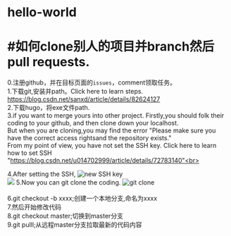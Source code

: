 # hello-world


#如何clone别人的项目并branch然后pull requests.<br>
====
0.注册github，并在目标页面的`issues`，comment领取任务。<br>
1.下载git,安装并path。Click here to learn steps. https://blog.csdn.net/sanxd/article/details/82624127<br>
2.下载hugo，将exe文件path.<br>
3.if you want to merge yours into other project. Firstly,you should folk their coding to your github, and then clone down your localhost.<br>
  But when you are cloning,you may find the error "Please make sure you have the correct access rightsand the repository exists."<br>
  From my point of view, you have not set the SSH key. Click here to learn how to set SSH "https://blog.csdn.net/u014702999/article/details/72783140"<br>

4.After setting the SSH, ![new SSH key](https://img-blog.csdnimg.cn/20190701164114389.png?x-oss-process=image/watermark,type_ZmFuZ3poZW5naGVpdGk,shadow_10,text_aHR0cHM6Ly9ibG9nLmNzZG4ubmV0L3FxXzM0MDM5MDE4,size_16,color_FFFFFF,t_70) <br>
![](https://img-blog.csdnimg.cn/2019070116413884.png?x-oss-process=image/watermark,type_ZmFuZ3poZW5naGVpdGk,shadow_10,text_aHR0cHM6Ly9ibG9nLmNzZG4ubmV0L3FxXzM0MDM5MDE4,size_16,color_FFFFFF,t_70)
5.Now you can git clone the coding. ![git clone](https://images2015.cnblogs.com/blog/1089028/201706/1089028-20170619215102601-1310571091.png) <br>  
6.git checkout -b xxxx;创建一个本地分支,命名为xxxx  
7.然后开始修改代码  
8.git checkout master;切换到master分支  
9.git pulll;从远程master分支拉取最新的代码内容  
